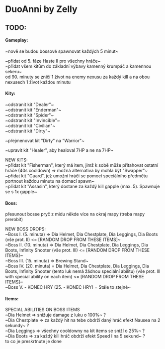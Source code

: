 # DuoAnni by Zelly

## TODO:

#### Gameplay:
~nově se budou bossové spawnovat každých 5 minut~ <br>

~přidat od 5. fáze Haste II pro všechny hráče~  <br>
~přidat všem kitům do základní výbavy kamenný krumpáč a kamennou sekeru~<br>
od 90. minuty se zničí 1 život na enemy nexusu za každý kill a na obou nexusech 1 život každou minutu  <br>

#### Kity:
~odstranit kit "Dealer"~  <br>
~odstranit kit "Enderman"~ <br>
~odstranit kit "Spider"~  <br>
~odstranit kit "Invincible"~ <br>
~odstranit kit "Civilian"~ <br>
~odstranit kit "Dirty"~ <br>

~přejmenovat kit "Dirty" na "Warrior"~ <br>

~upravit kit "Healer", aby healoval 7HP a ne na 7HP~ <br>

NEW KITS:<br>
~přidat kit "Fisherman", který má item, jimž k sobě může přitahovat ostatní hráče (40s cooldown) => možná alternativa by mohla být "Swapper"~ <br>
~přidat kit "Guard", jež umožní hráči se pomocí speciálního předmětu portnout každou minutu na domací spawn~ <br>
~přidat kit "Assasin", který dostane za každý kill gapple (max. 5). Spawnuje se s 1x gapple~ <br>

#### Boss:
přesunout bosse pryč z midu někde více na okraj mapy (treba mapy prerobit) <br>

NEW BOSS DROPS:<br>
~Boss I. (5. minuta) => Dia Helmet, Dia Chestplate, Dia Leggings, Dia Boots (vše prot. II) <= [RANDOM DROP FROM THESE ITEMS]~ <br>
~Boss II. (10. minuta) => Dia Helmet, Dia Chestplate, Dia Leggings, Dia Boots, Infinity Shooter (vše prot. III) <= [RANDOM DROP FROM THESE ITEMS]~ <br>
~Boss III. (15. minuta) => Brewing Stand~ <br>
~Boss IV. (20. minuta) = Dia Helmet, Dia Chestplate, Dia Leggings, Dia Boots, Infinity Shooter (tento luk nemá žádnou speciální abilitu) (vše prot. III with special ability on each item) <= [RANDOM DROP FROM THESE ITEMS]~ <br>
~Boss V. - KONEC HRY (25. - KONEC HRY) = Stále to stejné~ <br>

#### Items:
SPECIAL ABILITIES ON BOSS ITEMS <br>
~Dia Helmet => snižuje damage z luku o 100%~ ? <br>
~Dia Chestplate => za každý hit na tebe obdrží daný hráč efekt Nausea na 2 sekundy~ ? <br>
~Dia Leggings => všechny cooldowny na kit items se sníží o 25%~ ? <br>
~Dia Boots => za každý kill hráč obdrží efekt Speed I na 5 sekund~ ? <br>
to co je preskrtnute je done <br>
